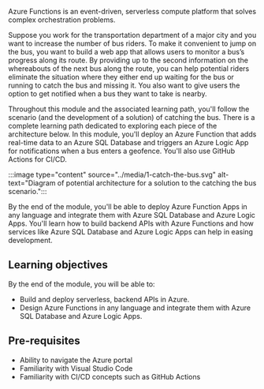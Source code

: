 Azure Functions is an event-driven, serverless compute platform that solves complex orchestration problems.

Suppose you work for the transportation department of a major city and you want to increase the number of bus riders. To make it convenient to jump on the bus, you want to build a web app that allows users to monitor a bus’s progress along its route. By providing up to the second information on the whereabouts of the next bus along the route, you can help potential riders eliminate the situation where they either end up waiting for the bus or running to catch the bus and missing it. You also want to give users the option to get notified when a bus they want to take is nearby.

Throughout this module and the associated learning path, you'll follow the scenario (and the development of a solution) of catching the bus. There is a complete learning path dedicated to exploring each piece of the architecture below. In this module, you'll deploy an Azure Function that adds real-time data to an Azure SQL Database and triggers an Azure Logic App for notifications when a bus enters a geofence. You'll also use GitHub Actions for CI/CD.

:::image type="content" source="../media/1-catch-the-bus.svg" alt-text="Diagram of potential architecture for a solution to the catching the bus scenario.":::

By the end of the module, you'll be able to deploy Azure Function Apps in any language and integrate them with Azure SQL Database and Azure Logic Apps. You'll learn how to build backend APIs with Azure Functions and how services like Azure SQL Database and Azure Logic Apps can help in easing development.

## Learning objectives

By the end of the module, you will be able to:

- Build and deploy serverless, backend APIs in Azure.
- Design Azure Functions in any language and integrate them with Azure SQL Database and Azure Logic Apps.

## Pre-requisites

- Ability to navigate the Azure portal
- Familiarity with Visual Studio Code
- Familiarity with CI/CD concepts such as GitHub Actions
